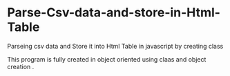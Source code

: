 # Parse-Csv-data-and-store-in-Html-Table
Parseing csv data and Store it into Html Table in javascript by creating class 

This program is fully created in object oriented using claas and object creation .

